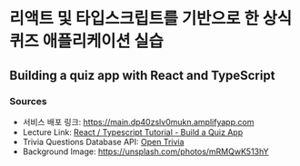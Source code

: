 # 리액트 및 타입스크립트를 기반으로 한 상식퀴즈 애플리케이션 실습
## Building a quiz app with React and TypeScript

### Sources
- 서비스 배포 링크: https://main.dp40zslv0mukn.amplifyapp.com
- Lecture Link:  [React / Typescript Tutorial - Build a Quiz App](https://www.youtube.com/watch?v=F2JCjVSZlG0)
- Trivia Questions Database API: [Open Trivia](https://opentdb.com/)
- Background Image: https://unsplash.com/photos/mRMQwK513hY
